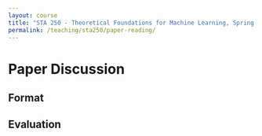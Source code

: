 ```yaml
---
layout: course
title: "STA 250 - Theoretical Foundations for Machine Learning, Spring 2025"
permalink: /teaching/sta250/paper-reading/
---
```


# Paper Discussion

## Format





## Evaluation
